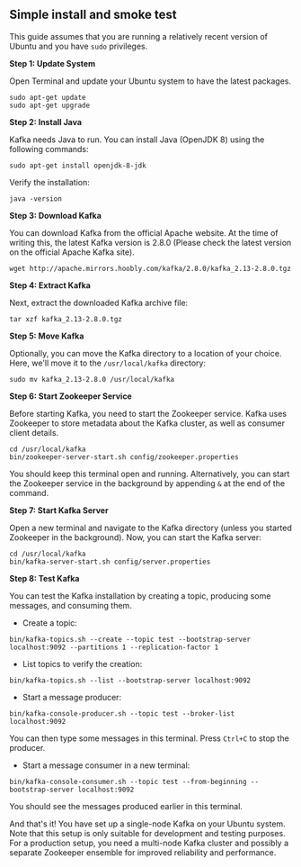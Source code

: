 ## Simple install and smoke test


This guide assumes that you are running a relatively recent version of Ubuntu and you have `sudo` privileges.

**Step 1: Update System**

Open Terminal and update your Ubuntu system to have the latest packages.

```
sudo apt-get update
sudo apt-get upgrade

```

**Step 2: Install Java**

Kafka needs Java to run. You can install Java (OpenJDK 8) using the following commands:

```
sudo apt-get install openjdk-8-jdk

```

Verify the installation:

```
java -version

```

**Step 3: Download Kafka**

You can download Kafka from the official Apache website. At the time of writing this, the latest Kafka version is 2.8.0 (Please check the latest version on the official Apache Kafka site).

```
wget http://apache.mirrors.hoobly.com/kafka/2.8.0/kafka_2.13-2.8.0.tgz

```

**Step 4: Extract Kafka**

Next, extract the downloaded Kafka archive file:

```
tar xzf kafka_2.13-2.8.0.tgz

```

**Step 5: Move Kafka**

Optionally, you can move the Kafka directory to a location of your choice. Here, we'll move it to the `/usr/local/kafka` directory:

```
sudo mv kafka_2.13-2.8.0 /usr/local/kafka

```

**Step 6: Start Zookeeper Service**

Before starting Kafka, you need to start the Zookeeper service. Kafka uses Zookeeper to store metadata about the Kafka cluster, as well as consumer client details.

```
cd /usr/local/kafka
bin/zookeeper-server-start.sh config/zookeeper.properties

```

You should keep this terminal open and running. Alternatively, you can start the Zookeeper service in the background by appending `&` at the end of the command.

**Step 7: Start Kafka Server**

Open a new terminal and navigate to the Kafka directory (unless you started Zookeeper in the background). Now, you can start the Kafka server:

```
cd /usr/local/kafka
bin/kafka-server-start.sh config/server.properties

```

**Step 8: Test Kafka**

You can test the Kafka installation by creating a topic, producing some messages, and consuming them.

-   Create a topic:

```
bin/kafka-topics.sh --create --topic test --bootstrap-server localhost:9092 --partitions 1 --replication-factor 1

```

-   List topics to verify the creation:

```
bin/kafka-topics.sh --list --bootstrap-server localhost:9092

```

-   Start a message producer:

```
bin/kafka-console-producer.sh --topic test --broker-list localhost:9092

```

You can then type some messages in this terminal. Press `Ctrl+C` to stop the producer.

-   Start a message consumer in a new terminal:

```
bin/kafka-console-consumer.sh --topic test --from-beginning --bootstrap-server localhost:9092

```

You should see the messages produced earlier in this terminal.

And that's it! You have set up a single-node Kafka on your Ubuntu system. Note that this setup is only suitable for development and testing purposes. For a production setup, you need a multi-node Kafka cluster and possibly a separate Zookeeper ensemble for improved reliability and performance.